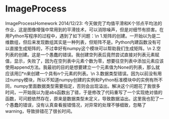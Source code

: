 ImageProcess
============

ImageProcessHomework
2014/12/23:
    今天做完了均值平滑和K个邻点平均法的作业，这是图像增强中常用到的平滑技术，可以消除噪声，但是对细节有损害。在用Python写程序的过程中，遇到了如下问题：\n
    1.矩阵的创建。一开始以为是二维数组，但后来发现数组其实是一种列表，但矩阵不是。Python内建函数没有可以直接生成矩阵的，不过幸好有numpy这个模块可以帮助我们生成矩阵。\n
    2.空列表的创建。这是一个愚蠢的错误。我创建空列表后竟然尝试直接对列表元素赋值，显示，失败了，因为在空列表中元素个数为零，想要往空列表中添加元素应该使用append方法。我最初的目的是想要建立一个元素值为None的列表，那么就应该用[]*n来创建一个具有n个元素的列表。\n
    3.数据类型错误。因为以前没有用过numpy模块，所以不知道numpy创建的实例和Python标准模块中的实例有所不同，numpy里面数据类型需要指定，否则会出现溢出。解决这个问题花了我很多时间，一开始我以为是abs函数出了错，于是修改了代码重写了一个实现绝对值的函数，可问题依然存在，原来是数据类型未定义，导致数据溢出。这里我也犯了一个愚蠢的错误，没有认真查看报错情况，对异常的处理不够细致，忽略了warning，导致排错花了很长时间。
